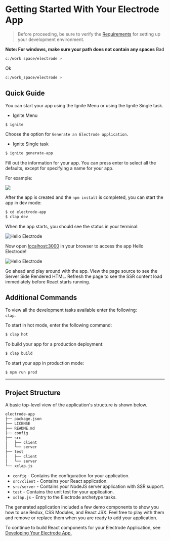 # Getting Started With Your Electrode App

>Before proceeding, be sure to verify the [Requirements](/overview/requirements.md) for setting up your development environment.

**Note: For windows, make sure your path does not contain any spaces**
Bad
```bash
c:/work space/electrode >
```
Ok
```bash
c:/work_space/electrode >
```

## Quick Guide

You can start your app using the Ignite Menu or using the Ignite Single task.

-   Ignite Menu

```bash
$ ignite
```

Choose the option for `Generate an Electrode application`.

-   Ignite Single task

```bash
$ ignite generate-app
```

Fill out the information for your app. You can press enter to select all the defaults, except for specifying a name for your app.

For example:

![](/images/generator-app-quick-start.png)

After the app is created and the `npm install` is completed, you can start the app in dev mode:

```bash
$ cd electrode-app
$ clap dev
```

When the app starts, you should see the status in your terminal:

![Hello Electrode](/images/dev-started.png)

Now open [localhost:3000](http://localhost:3000/) in your browser to access the app Hello Electrode!

![Hello Electrode](/images/hello-electrode.png)

Go ahead and play around with the app.  View the page source to see the Server Side Rendered HTML.  Refresh the page to see the SSR content load immediately before React starts running.

## Additional Commands

To view all the development tasks available enter the following:  
 `clap`.

To start in hot mode, enter the following command:

```bash
$ clap hot
```

To build your app for a production deployment:

```bash
$ clap build
```

To start your app in production mode:

```bash
$ npm run prod
```

* * *

## Project Structure

A basic top-level view of the application's structure is shown below.

```markdown
electrode-app
├── package.json
├── LICENSE
├── README.md
├── config
├── src
│   ├── client
│   └── server
├── test
│   ├── client
│   └── server
└── xclap.js
```

-   `config` - Contains the configuration for your application.
-   `src/client` - Contains your React application.
-   `src/server` - Contains your NodeJS server application with SSR support.
-   `test` - Contains the unit test for your application.
-   `xclap.js` - Entry to the Electrode archetype tasks.

The generated application included a few demo components to show you how to use Redux, CSS Modules, and React JSX.  Feel free to play with them and remove or replace them when you are ready to add your application.

To continue to build React components for your Electrode Application, see [Developing Your Electrode App.](/chapter1/quick-start/further-develop-app.md)
